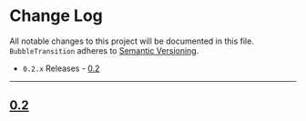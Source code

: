 # Change Log
All notable changes to this project will be documented in this file.
`BubbleTransition` adheres to [Semantic Versioning](http://semver.org/).

- `0.2.x` Releases - [0.2](#02)

---

## [0.2](https://github.com/andreamazz/BubbleTransition/releases/tag/0.2)

